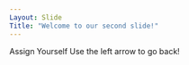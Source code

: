 ```yaml
---
Layout: Slide
Title: "Welcome to our second slide!"
---
```

Assign Yourself
Use the left arrow to go back!
